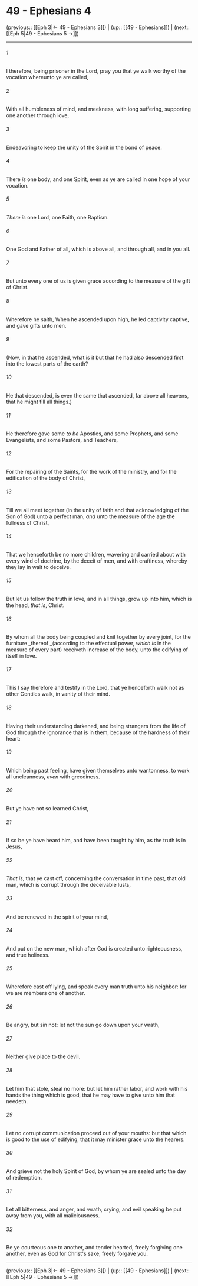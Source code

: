 # 49 - Ephesians 4

(previous:: [[Eph 3|← 49 - Ephesians 3]]) | (up:: [[49 - Ephesians]]) | (next:: [[Eph 5|49 - Ephesians 5 →]])

***


###### 1 
I therefore, being prisoner in the Lord, pray you that ye walk worthy of the vocation whereunto ye are called, 

###### 2 
With all humbleness of mind, and meekness, with long suffering, supporting one another through love, 

###### 3 
Endeavoring to keep the unity of the Spirit in the bond of peace. 

###### 4 
There _is_ one body, and one Spirit, even as ye are called in one hope of your vocation. 

###### 5 
_There is_ one Lord, one Faith, one Baptism. 

###### 6 
One God and Father of all, which is above all, and through all, and in you all. 

###### 7 
But unto every one of us is given grace according to the measure of the gift of Christ. 

###### 8 
Wherefore he saith, When he ascended upon high, he led captivity captive, and gave gifts unto men. 

###### 9 
(Now, in that he ascended, what is it but that he had also descended first into the lowest parts of the earth? 

###### 10 
He that descended, is even the same that ascended, far above all heavens, that he might fill all things.) 

###### 11 
He therefore gave some _to be_ Apostles, and some Prophets, and some Evangelists, and some Pastors, and Teachers, 

###### 12 
For the repairing of the Saints, for the work of the ministry, and for the edification of the body of Christ, 

###### 13 
Till we all meet together (in the unity of faith and that acknowledging of the Son of God) unto a perfect man, _and_ unto the measure of the age the fullness of Christ, 

###### 14 
That we henceforth be no more children, wavering and carried about with every wind of doctrine, by the deceit of men, and with craftiness, whereby they lay in wait to deceive. 

###### 15 
But let us follow the truth in love, and in all things, grow up into him, which is the head, _that is_, Christ. 

###### 16 
By whom all the body being coupled and knit together by every joint, for the furniture _thereof _(according to the effectual power, _which is_ in the measure of every part) receiveth increase of the body, unto the edifying of itself in love. 

###### 17 
This I say therefore and testify in the Lord, that ye henceforth walk not as other Gentiles walk, in vanity of their mind. 

###### 18 
Having their understanding darkened, and being strangers from the life of God through the ignorance that is in them, because of the hardness of their heart: 

###### 19 
Which being past feeling, have given themselves unto wantonness, to work all uncleanness, _even_ with greediness. 

###### 20 
But ye have not so learned Christ, 

###### 21 
If so be ye have heard him, and have been taught by him, as the truth is in Jesus, 

###### 22 
_That is_, that ye cast off, concerning the conversation in time past, that old man, which is corrupt through the deceivable lusts, 

###### 23 
And be renewed in the spirit of your mind, 

###### 24 
And put on the new man, which after God is created unto righteousness, and true holiness. 

###### 25 
Wherefore cast off lying, and speak every man truth unto his neighbor: for we are members one of another. 

###### 26 
Be angry, but sin not: let not the sun go down upon your wrath, 

###### 27 
Neither give place to the devil. 

###### 28 
Let him that stole, steal no more: but let him rather labor, and work with his hands the thing which is good, that he may have to give unto him that needeth. 

###### 29 
Let no corrupt communication proceed out of your mouths: but that which is good to the use of edifying, that it may minister grace unto the hearers. 

###### 30 
And grieve not the holy Spirit of God, by whom ye are sealed unto the day of redemption. 

###### 31 
Let all bitterness, and anger, and wrath, crying, and evil speaking be put away from you, with all maliciousness. 

###### 32 
Be ye courteous one to another, and tender hearted, freely forgiving one another, even as God for Christ's sake, freely forgave you.

***

(previous:: [[Eph 3|← 49 - Ephesians 3]]) | (up:: [[49 - Ephesians]]) | (next:: [[Eph 5|49 - Ephesians 5 →]])
